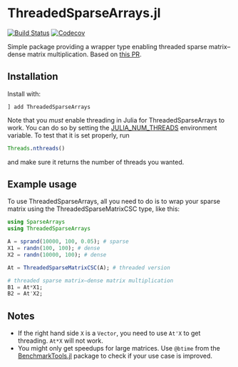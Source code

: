 # ThreadedSparseArrays.jl

[![Build Status](https://github.com/jagot/ThreadedSparseArrays.jl/workflows/CI/badge.svg)](https://github.com/jagot/ThreadedSparseArrays.jl/actions)
[![Codecov](https://codecov.io/gh/jagot/ThreadedSparseArrays.jl/branch/master/graph/badge.svg)](https://codecov.io/gh/jagot/ThreadedSparseArrays.jl)

Simple package providing a wrapper type enabling threaded sparse
matrix–dense matrix multiplication. Based on [this
PR](https://github.com/JuliaLang/julia/pull/29525).

## Installation
Install with:
```
] add ThreadedSparseArrays
```

Note that you *must* enable threading in Julia for
ThreadedSparseArrays to work. You can do so by setting the
[JULIA_NUM_THREADS](https://docs.julialang.org/en/v1/manual/environment-variables/#JULIA_NUM_THREADS-1)
environment variable. To test that it is set properly, run
```julia
Threads.nthreads()
```
and make sure it returns the number of threads you wanted.


## Example usage
To use ThreadedSparseArrays, all you need to do is to wrap your sparse
matrix using the ThreadedSparseMatrixCSC type, like this:
```julia
using SparseArrays
using ThreadedSparseArrays

A = sprand(10000, 100, 0.05); # sparse
X1 = randn(100, 100); # dense
X2 = randn(10000, 100); # dense

At = ThreadedSparseMatrixCSC(A); # threaded version

# threaded sparse matrix–dense matrix multiplication
B1 = At*X1;
B2 = At'X2;
```

## Notes
* If the right hand side `X` is a `Vector`, you need to use `At'X` to
get threading. `At*X` will not work.
* You might only get speedups for large matrices. Use `@btime` from
the [BenchmarkTools.jl](https://github.com/JuliaCI/BenchmarkTools.jl)
package to check if your use case is improved.
